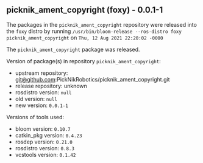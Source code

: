 ## picknik_ament_copyright (foxy) - 0.0.1-1

The packages in the `picknik_ament_copyright` repository were released into the `foxy` distro by running `/usr/bin/bloom-release --ros-distro foxy picknik_ament_copyright` on `Thu, 12 Aug 2021 22:20:02 -0000`

The `picknik_ament_copyright` package was released.

Version of package(s) in repository `picknik_ament_copyright`:

- upstream repository: git@github.com:PickNikRobotics/picknik_ament_copyright.git
- release repository: unknown
- rosdistro version: `null`
- old version: `null`
- new version: `0.0.1-1`

Versions of tools used:

- bloom version: `0.10.7`
- catkin_pkg version: `0.4.23`
- rosdep version: `0.21.0`
- rosdistro version: `0.8.3`
- vcstools version: `0.1.42`


